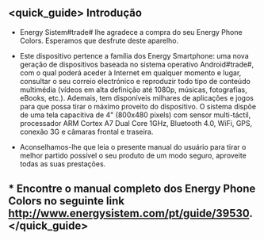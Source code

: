 ## <quick_guide> Introdução

* Energy Sistem#trade# lhe agradece a compra do seu Energy Phone Colors. Esperamos que desfrute deste aparelho.
* Este dispositivo pertence a família dos Energy Smartphone: uma nova geração de dispositivos baseada no sistema operativo Android#trade#, com o qual poderá aceder à Internet em qualquer momento e lugar, consultar o seu correio electrónico e reproduzir todo tipo de conteúdo multimédia (vídeos em alta definição até 1080p, músicas, fotografias, eBooks, etc.). Ademais, tem disponíveis milhares de aplicações e jogos para que possa tirar o máximo proveito do dispositivo.
O sistema dispõe de uma tela capacitiva de 4" (800x480 pixels) com sensor multi-táctil, processador ARM Cortex A7 Dual Core 1GHz, Bluetooth 4.0, WiFi, GPS, conexão 3G e câmaras frontal e traseira.

* Aconselhamos-lhe que leia o presente manual do usuário para tirar o melhor partido possível o seu produto de um modo seguro, aproveite todas as suas prestações.

## <unique> * Encontre o manual completo dos Energy Phone Colors no seguinte link http://www.energysistem.com/pt/guide/39530. </unique> </quick_guide>
